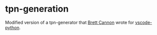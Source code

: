 # tpn-generation

Modified version of a tpn-generator that [Brett Cannon](https://github.com/brettcannon/) wrote for [vscode-python](https://github.com/Microsoft/vscode-python).
